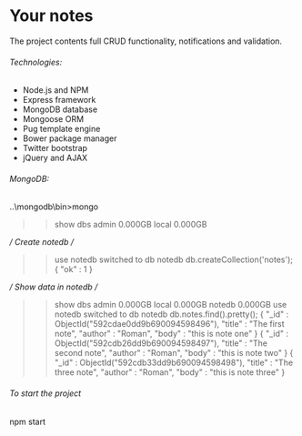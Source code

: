 # Your notes

The project contents full CRUD functionality, notifications and validation.

###### Technologies:

- Node.js and NPM
- Express framework
- MongoDB database
- Mongoose ORM
- Pug template engine
- Bower package manager
- Twitter bootstrap
- jQuery and AJAX

###### MongoDB:

..\mongodb\bin>mongo
>> show dbs
admin   0.000GB
local   0.000GB

**/* Create notedb */**
>> use notedb
switched to db notedb
>> db.createCollection('notes');
{ "ok" : 1 }

**/* Show data in notedb */**
>> show dbs
admin   0.000GB
local   0.000GB
notedb  0.000GB
>> use notedb
switched to db notedb
>> db.notes.find().pretty();
{
        "_id" : ObjectId("592cdae0dd9b690094598496"),
        "title" : "The first note",
        "author" : "Roman",
        "body" : "this is note one"
}
{
        "_id" : ObjectId("592cdb26dd9b690094598497"),
        "title" : "The second note",
        "author" : "Roman",
        "body" : "this is note two"
}
{
        "_id" : ObjectId("592cdb33dd9b690094598498"),
        "title" : "The three note",
        "author" : "Roman",
        "body" : "this is note three"
}

###### To start the project

npm start